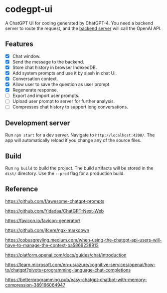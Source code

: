 # codegpt-ui
A ChatGPT UI for coding generated by ChatGPT-4. You need a backend server to route the request, and the [backend server](https://github.com/lancerzhang/codegpt-server) will call the OpenAI API.

## Features
- [x] Chat window.
- [x] Send the message to the backend.
- [x] Store chat history in browser IndexedDB.
- [x] Add system prompts and use it by slash in chat UI.
- [x] Conversation context.
- [x] Allow user to save the question as user prompt.
- [X] Regenerate response.
- [ ] Export and import user prompts.
- [ ] Upload user prompt to server for further analysis.
- [ ] Compresses chat history to support long conversations.

## Development server

Run `npm start` for a dev server. Navigate to `http://localhost:4200/`. The app will automatically reload if you change any of the source files.

## Build

Run `ng build` to build the project. The build artifacts will be stored in the `dist/` directory. Use the `--prod` flag for a production build.

## Reference
https://github.com/f/awesome-chatgpt-prompts

https://github.com/Yidadaa/ChatGPT-Next-Web

https://favicon.io/favicon-generator/

https://github.com/jfcere/ngx-markdown

https://cobusgreyling.medium.com/when-using-the-chatgpt-api-users-will-have-to-manage-the-context-ba5869238913

https://platform.openai.com/docs/guides/chat/introduction

https://learn.microsoft.com/en-us/azure/cognitive-services/openai/how-to/chatgpt?pivots=programming-language-chat-completions

https://betterprogramming.pub/easy-chatgpt-chatbot-with-memory-compression-389166064947
